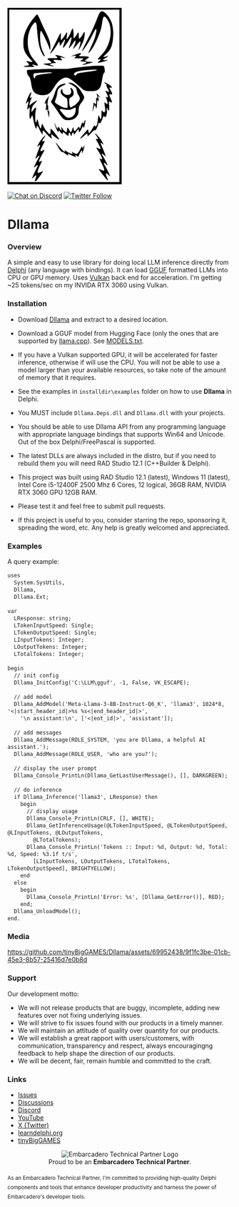 
![Dllama](media/Dllama.png)

[![Chat on Discord](https://img.shields.io/discord/754884471324672040.svg?logo=discord)](https://discord.gg/tPWjMwK) [![Twitter Follow](https://img.shields.io/twitter/follow/tinyBigGAMES?style=social)](https://twitter.com/tinyBigGAMES)

# Dllama

### Overview
A simple and easy to use library for doing local LLM inference directly from <a href="https://www.embarcadero.com/products/delphi" target="_blank">Delphi</a> (any language with bindings). It can load <a href="https://huggingface.co/docs/hub/gguf" target="_blank">GGUF</a> formatted LLMs into CPU or GPU memory. Uses <a href="https://www.vulkan.org/" target="_blank">Vulkan</a> back end for acceleration. I'm getting ~25 tokens/sec on my INVIDA RTX 3060 using Vulkan.

### Installation
- Download <a href="https://github.com/tinyBigGAMES/Dllama/archive/refs/heads/main.zip" target="_blank">Dllama</a> and extract to a desired location. 
- Download a GGUF model from Hugging Face (only the ones that are supported by <a href="https://github.com/ggerganov/llama.cpp" target="_blank">llama.cpp</a>). See <a href="docs/MODELS.txt" target="_blank">MODELS.txt</a>.
- If you have a Vulkan supported GPU, it will be accelerated for faster inference, otherwise if will use the CPU. You will not be able to use a model larger than your available resources, so take note of the amount of memory that it requires. 
- See the examples in `installdir\examples` folder on how to use **Dllama** in Delphi.
- You MUST include `Dllama.Deps.dll` and `Dllama.dll` with your projects.
- You should be able to use Dllama API from any programming language with appropriate language bindings that supports Win64 and Unicode. Out of the box Delphi/FreePascal is supported. 
- The latest DLLs are always included in the distro, but if you need to rebuild them you will need RAD Studio 12.1 (C++Builder & Delphi).
- This project was built using RAD Studio 12.1 (latest), Windows 11 (latest), Intel Core i5-12400F 2500 Mhz 6 Cores, 12 logical, 36GB RAM, NVIDIA RTX 3060 GPU 12GB RAM.

- Please test it and feel free to submit pull requests.
- If this project is useful to you, consider starring the repo, sponsoring it, spreading the word, etc. Any help is greatly welcomed and appreciated.

### Examples  
A query example:
```Delphi  
uses
  System.SysUtils,
  Dllama,
  Dllama.Ext;
  
var  
  LResponse: string;
  LTokenInputSpeed: Single;
  LTokenOutputSpeed: Single;
  LInputTokens: Integer;
  LOutputTokens: Integer;
  LTotalTokens: Integer;

begin
  // init config
  Dllama_InitConfig('C:\LLM\gguf', -1, False, VK_ESCAPE);

  // add model
  Dllama_AddModel('Meta-Llama-3-8B-Instruct-Q6_K', 'llama3', 1024*8, '<|start_header_id|>%s %s<|end_header_id|>',
    '\n assistant:\n', ['<|eot_id|>', 'assistant']);

  // add messages
  Dllama_AddMessage(ROLE_SYSTEM, 'you are Dllama, a helpful AI assistant.');
  Dllama_AddMessage(ROLE_USER, 'who are you?');

  // display the user prompt
  Dllama_Console_PrintLn(Dllama_GetLastUserMessage(), [], DARKGREEN);
  
  // do inference
  if Dllama_Inference('llama3', LResponse) then
    begin
      // display usage
      Dllama_Console_PrintLn(CRLF, [], WHITE);
      Dllama_GetInferenceUsage(@LTokenInputSpeed, @LTokenOutputSpeed, @LInputTokens, @LOutputTokens,
        @LTotalTokens);
      Dllama_Console_PrintLn('Tokens :: Input: %d, Output: %d, Total: %d, Speed: %3.1f t/s',
        [LInputTokens, LOutputTokens, LTotalTokens, LTokenOutputSpeed], BRIGHTYELLOW);
    end
  else
    begin
      Dllama_Console_PrintLn('Error: %s', [Dllama_GetError()], RED);
    end;
  Dllama_UnloadModel();
end.
```
### Media


https://github.com/tinyBigGAMES/Dllama/assets/69952438/9f1fc3be-01cb-45e3-8b57-25416d7e0b8d



### Support
Our development motto: 
- We will not release products that are buggy, incomplete, adding new features over not fixing underlying issues.
- We will strive to fix issues found with our products in a timely manner.
- We will maintain an attitude of quality over quantity for our products.
- We will establish a great rapport with users/customers, with communication, transparency and respect, always encouragingng feedback to help shape the direction of our products.
- We will be decent, fair, remain humble and committed to the craft.

### Links
- <a href="https://github.com/tinyBigGAMES/Dllama/issues" target="_blank">Issues</a>
- <a href="https://github.com/tinyBigGAMES/Dllama/discussions" target="_blank">Discussions</a>
- <a href="https://discord.gg/tPWjMwK" target="_blank">Discord</a>
- <a href="https://youtube.com/tinyBigGAMES" target="_blank">YouTube</a>
- <a href="https://twitter.com/tinyBigGAMES" target="_blank">X (Twitter)</a>
- <a href="https://learndelphi.org/" target="_blank">learndelphi.org</a>
- <a href="https://tinybiggames.com/" target="_blank">tinyBigGAMES</a>

<p align="center">
  <img src="media/techpartner-white.png" alt="Embarcadero Technical Partner Logo" width="200"/>
  <br>
  Proud to be an <strong>Embarcadero Technical Partner</strong>.
</p>
<sub>As an Embarcadero Technical Partner, I'm committed to providing high-quality Delphi components and tools that enhance developer productivity and harness the power of Embarcadero's developer tools.</sub>

